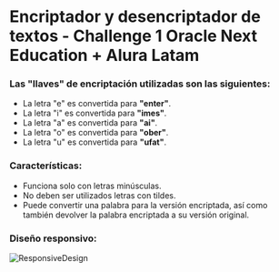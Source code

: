 # Encriptador y desencriptador de textos - Challenge 1 Oracle Next Education + Alura Latam

### Las "llaves" de encriptación utilizadas son las siguientes:

* La letra "e" es convertida para **"enter"**.
* La letra "i" es convertida para **"imes"**.
* La letra "a" es convertida para **"ai"**.
* La letra "o" es convertida para **"ober"**.
* La letra "u" es convertida para **"ufat"**.

### Características:

* Funciona solo con letras minúsculas.
* No deben ser utilizados letras con tildes.
* Puede convertir una palabra para la versión encriptada, así como también devolver la palabra encriptada a su versión original.

### Diseño responsivo:
![ResponsiveDesign](https://user-images.githubusercontent.com/73754710/210117629-e943be5b-39fd-47f5-8a69-83cefb08ca54.jpg)
